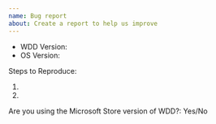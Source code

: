 ```yaml
---
name: Bug report
about: Create a report to help us improve
---
```

<!-- Please search existing issues to avoid creating duplicates. -->

<!-- Open About dialog from main menu to find the app version. -->
- WDD Version:
- OS Version:

Steps to Reproduce:

1.
2.

Are you using the Microsoft Store version of WDD?: Yes/No
